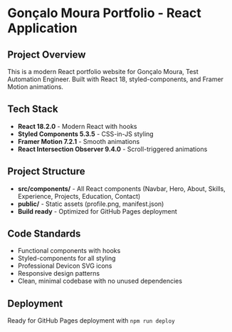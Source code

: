 <!-- Use this file to provide workspace-specific custom instructions to Copilot. For more details, visit https://code.visualstudio.com/docs/copilot/copilot-customization#_use-a-githubcopilotinstructionsmd-file -->

# Gonçalo Moura Portfolio - React Application

## Project Overview

This is a modern React portfolio website for Gonçalo Moura, Test Automation Engineer. Built with React 18, styled-components, and Framer Motion animations.

## Tech Stack

- **React 18.2.0** - Modern React with hooks
- **Styled Components 5.3.5** - CSS-in-JS styling
- **Framer Motion 7.2.1** - Smooth animations
- **React Intersection Observer 9.4.0** - Scroll-triggered animations

## Project Structure

- **src/components/** - All React components (Navbar, Hero, About, Skills, Experience, Projects, Education, Contact)
- **public/** - Static assets (profile.png, manifest.json)
- **Build ready** - Optimized for GitHub Pages deployment

## Code Standards

- Functional components with hooks
- Styled-components for all styling
- Professional Devicon SVG icons
- Responsive design patterns
- Clean, minimal codebase with no unused dependencies

## Deployment

Ready for GitHub Pages deployment with `npm run deploy`
